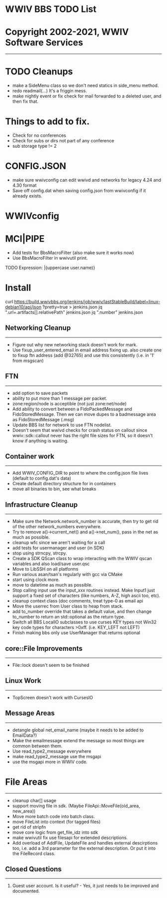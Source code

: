 # WWIV BBS TODO List
# Copyright 2002-2021, WWIV Software Services
***

# TODO Cleanups
* make a SideMenu class so we don't need statics in side_menu method.
* redo readmail(...) It's a friggin mess.
* make nightly event or fix check for mail forwarded to a deleted user, and then fix that.


# Things to add to fix.

* Check for no conferences
* Check for subs or dirs not part of any conference
* sub storage type != 2

# CONFIG.JSON

* make sure wwivconfig can edit wwivd and networks for legacy 4.24 and 4.30 format
* Save off config.dat when saving config.json from wwivconfig if it already exists.

# WWIVconfig

# MCI|PIPE
* Add tests for BbsMacroFilter (also make sure it works now)
* Use BbsMacroFilter in wwivutil print.

TODO Expression:
|{uppercase user.name)}

# Install
curl https://build.wwivbbs.org/jenkins/job/wwiv/lastStableBuild/label=linux-debian10/api/json
?pretty=true > jenkins.json
jq ".url+.artifacts[].relativePath" jenkins.json
jq ".number" jenkins.json

## Networking Cleanup
***
* Figure out why new networking stack doesn't work for mark. 
* Use fixup_user_entered_email in email address fixing up.
  also create one to fixup ftn address (add @32765)
  and use this consistently (i.e. in '1' from msgscan)

## FTN
***
* add option to save packets
* ability to put more than 1 message per packet.
* zone:region/node is acceptible (not just zone:net/node)
* Add ability to convert between a FidoPackedMessage and FidoStoredMessage.
  Then we can move dupes to a badmessage area as FidoStoredMessage (.msg)
* Update BBS list for network to use FTN nodelist.
* Doesn't seem that wwivd checks for crash status on callout since
  wwiv::sdk::callout never has the right file sizes for FTN, so it doesn't
  know if anything is waiting.


## Container work
***
* Add WWIV_CONFIG_DIR to point to where the config.json file lives
  (default to config.dat's data)
* Create default directory structure for in containers
* move all binaries to bin, see what breaks


## Infrastructure Cleanup
***
* Make sure the Network.network_number is accurate, then try
  to get rid of the other network_numbers everywhere.
* Try to remove a()->current_net() and a()->net_num(), pass in the net 
  as much as possible.
* cleanup wfc since we aren't waiting for a call
* add tests for usermanager and user (in SDK)
* stop using strncpy, strcpy.
* Create a SDK QScan class to wrap interacting with the WWIV qscan
  variables and also load/save user.qsc
* Move to LibSSH on all platforms
* Run various asan/tsan's regularly with gcc via CMake
* start using clock more.
* move to datetime as much as possible.
* Stop calling input use the input_xxx routines instead.  Make Input1 
  just support a fixed set of characters (like numbers, A-Z, 
  high ascii too, etc).
* cleanup context class (doc comments, treat type-0 as email api
* Move the userrec from User class to heap from stack.
* add to_number<T> override that takes a default value, and then 
  change to_number<T>
  to return an std::optional<T> as the return type.
* Switch all BBS LocalIO subclasses to use curses KEY types not Win32 key code
  types for characters >0xff. (i.e. KEY_LEFT not LEFT)
* Finish making bbs only use UserManager that returns optional


## core::File Improvements
***
* File::lock doesn't seem to be finished


## Linux Work
***
* TopScreen doesn't work with CursesIO

## Message Areas
***
* detangle global net_email_name (maybe it needs to be added to EmailData?)
* Make the emailmessage extend the message so most things are common
  between them.
* Use read_type2_message everywhere
* make read_type2_message use the msgapi
* use the msgapi more in WWIV code.

# File Areas
***
* cleanup char[] usage
* support moving file in sdk. (Maybe FileApi::MoveFile(old_area, new_area))
* Move more batch code into batch class.
* move FileList into context (for tagged files)
* get rid of stripfn
* move core logic from get_file_idz into sdk
* make wwivutil fix use filesapi for extended descriptions.
* Add overload of AddFile, UpdateFile and handles external 
  descirptions too, i.e. add a 3rd parameter for the external
  description.  Or put it into the FileRecord
  class.

## Closed Questions
***

1) Guest user account. Is it useful?   - Yes, it just needs to be improved
   and documented.
